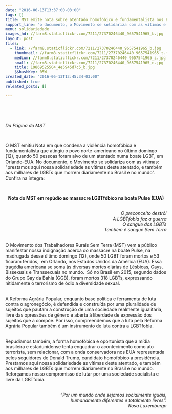 ```yaml
---
date: "2016-06-13T13:37:00-03:00"
tags: []
title: MST emite nota sobre atentado homofóbico e fundamentalista nos EUA
support_line: "o documento, o Movimento se solidariza com as vítimas e se compromete no combate à LGBTfobia."
menu: solidariedade
images_hd: //farm8.staticflickr.com/7211/27370246440_9657541965_b.jpg
layout: post
files:
  - link: //farm8.staticflickr.com/7211/27370246440_9657541965_b.jpg
    thumbnail: //farm8.staticflickr.com/7211/27370246440_9657541965_t.jpg
    medium: //farm8.staticflickr.com/7211/27370246440_9657541965_z.jpg
    small: //farm8.staticflickr.com/7211/27370246440_9657541965_n.jpg
    title: 19869525504_4e5945d7c5_b.jpg
    $$hashKey: 05W
created_date: "2016-06-13T13:45:34-03:00"
published: true
releated_posts: []

---
```

<p>&nbsp;</p>

<p>&nbsp;</p>

<p><em>Da P&aacute;gina do MST</em></p>

<p>&nbsp;</p>

<p>O MST emitiu Nota em que condena a viol&ecirc;ncia homof&oacute;bica e fundamentalista que atingiu o povo norte-americano no &uacute;ltimo domingo (12), quando 50 pessoas foram alvo de um atentado numa boate LGBT, em Orlando-EUA. No documento, o Movimento se solidariza com as v&iacute;timas: &quot;prestamos aqui nossa solidariedade as v&iacute;timas deste atentado, e tamb&eacute;m aos milhares de LGBTs que morrem diariamente no Brasil e no mundo&quot;. Confira na &iacute;ntegra:</p>

<p style="text-align: center;">&nbsp;</p>

<p style="text-align: center;"><strong>Nota do MST em rep&uacute;dio ao massacre LGBTf&oacute;bico na boate Pulse (EUA)</strong></p>

<p style="text-align: right;"><br />
<em>O preconceito destr&oacute;i<br />
A LGBTfobia faz a guerra<br />
O sangue dos LGBTs<br />
Tamb&eacute;m &eacute; sangue Sem Terra</em></p>

<p><br />
O Movimento dos Trabalhadores Rurais Sem Terra (MST) vem a p&uacute;blico manifestar nossa indigna&ccedil;&atilde;o acerca do massacre na boate Pulse,&nbsp;na madrugada desse &uacute;ltimo domingo (12), onde 50 LGBT foram mortos e 53 ficaram feridos,&nbsp; em Orlando, nos Estados Unidos da Am&eacute;rica (EUA). Essa trag&eacute;dia americana se soma &agrave;s diversas mortes di&aacute;rias de L&eacute;sbicas, Gays, Bissexuais e Transsexuais no mundo.&nbsp; S&oacute; no Brasil em 2015, segundo dados do Grupo Gay da Bahia (GGB), foram mortos 318 LGBTs, expressando nitidamente o terrorismo de &oacute;dio a diversidade sexual.</p>

<p><br />
A Reforma Agr&aacute;ria Popular, enquanto base pol&iacute;tica e ferramenta de luta contra o agroneg&oacute;cio, &eacute; defendida e constru&iacute;da por uma pluralidade de sujeitos que pautam a constru&ccedil;&atilde;o de uma sociedade realmente igualit&aacute;ria, livre das opress&otilde;es de g&ecirc;nero e aberta &agrave; liberdade de express&atilde;o dos sujeitos que a comp&otilde;e. Por isso, compreendemos que a luta pela Reforma Agr&aacute;ria Popular tamb&eacute;m &eacute; um instrumento de luta contra a LGBTfobia.</p>

<p><br />
Repudiamos tamb&eacute;m, a forma homof&oacute;bica e oportunista que a m&iacute;dia brasileira e estadunidense tenta enquadrar o acontecimento como ato terrorista, sem relacionar, com a onda conservadora nos EUA representada pelos seguidores de Donald Trump, candidato homof&oacute;bico a presid&ecirc;ncia. Prestamos aqui nossa solidariedade as v&iacute;timas deste atentado, e tamb&eacute;m aos milhares de LGBTs que morrem diariamente no Brasil e no mundo. Refor&ccedil;amos nosso compromisso de lutar por uma sociedade socialista e livre da LGBTfobia.</p>

<p style="text-align: right;"><br />
<em>&ldquo;Por um mundo onde sejamos socialmente iguais,<br />
humanamente diferentes e totalmente livres&rdquo;.<br />
Rosa Luxemburgo</em></p>
